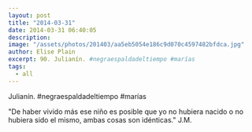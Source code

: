 ```yaml
---
layout: post
title: "2014-03-31"
date: 2014-03-31 06:40:05
description: 
image: "/assets/photos/201403/aa5eb5054e186c9d070c4597482bfdca.jpg"
author: Elise Plain
excerpt: 90. Julianín. #negraespaldadeltiempo #marías
tags: 
  - all
---
```


Julianín. #negraespaldadeltiempo #marías
<p></p>
<p>"De haber vivido más ese niño es posible que yo no hubiera nacido o no hubiera sido el mismo, ambas cosas son idénticas." J.M.</p>